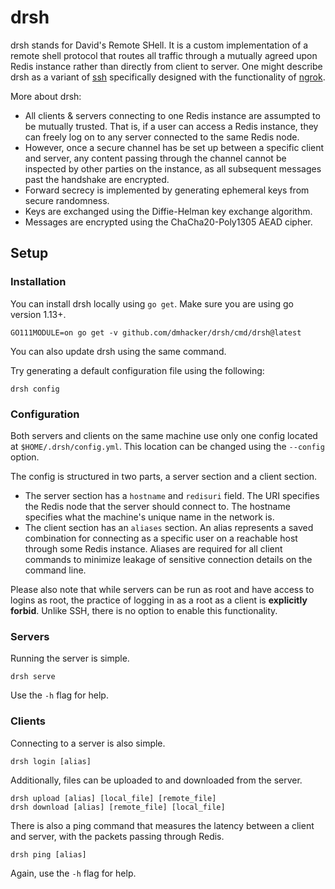# drsh

drsh stands for David's Remote SHell. It is a custom implementation of
a remote shell protocol that routes all traffic through a mutually agreed upon 
Redis instance rather than directly from client to server. One might describe 
drsh as a variant of [ssh](https://www.openssh.com/) specifically designed 
with the functionality of [ngrok](https://ngrok.com/).

More about drsh:
* All clients & servers connecting to one Redis instance are assumpted to be mutually 
trusted. That is, if a user can access a Redis instance, they can freely log on
to any server connected to the same Redis node.
* However, once a secure channel has be set up between a specific client and server,
any content passing through the channel cannot be inspected by other parties on the
instance, as all subsequent messages past the handshake are encrypted.
* Forward secrecy is implemented by generating ephemeral keys from secure randomness.
* Keys are exchanged using the Diffie-Helman key exchange algorithm.
* Messages are encrypted using the ChaCha20-Poly1305 AEAD cipher.

## Setup

### Installation

You can install drsh locally using `go get`. 
Make sure you are using go version 1.13+.

```
GO111MODULE=on go get -v github.com/dmhacker/drsh/cmd/drsh@latest
```

You can also update drsh using the same command.

Try generating a default configuration file using the following:

```
drsh config
```

### Configuration

Both servers and clients on the same machine use only one config located
at `$HOME/.drsh/config.yml`. This location can be changed using the `--config` option.

The config is structured in two parts, a server section and a client section.

* The server section has a `hostname` and `redisuri` field. The URI specifies
the Redis node that the server should connect to. The hostname specifies what
the machine's unique name in the network is.
* The client section has an `aliases` section. An alias represents a saved combination
for connecting as a specific user on a reachable host through some Redis instance. 
Aliases are required for all client commands to minimize leakage of sensitive
connection details on the command line.

Please also note that while servers can be run as root and have access to
logins as root, the practice of logging in as a root as a client is **explicitly
forbid**. Unlike SSH, there is no option to enable this functionality.

### Servers

Running the server is simple.

```
drsh serve
```

Use the `-h` flag for help.

### Clients

Connecting to a server is also simple.

```
drsh login [alias]
```

Additionally, files can be uploaded to and downloaded from the server.

```
drsh upload [alias] [local_file] [remote_file]
drsh download [alias] [remote_file] [local_file]
```

There is also a ping command that measures the latency between a client and
server, with the packets passing through Redis.

```
drsh ping [alias]
```

Again, use the `-h` flag for help.
